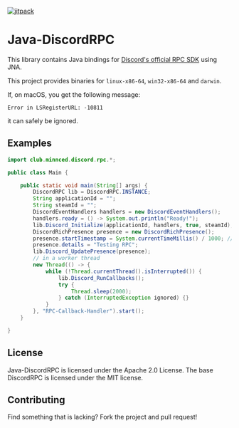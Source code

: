 [ ![jitpack](https://jitpack.io/v/MinnDevelopment/Java-DiscordRPC.svg) ](https://jitpack.io/#MinnDevelopment/Java-DiscordRPC)
# Java-DiscordRPC

This library contains Java bindings for [Discord's official RPC SDK](https://github.com/discordapp/discord-rpc) using JNA. 

This project provides binaries for `linux-x86-64`, `win32-x86-64` and `darwin`.

If, on macOS, you get the following message:
```
Error in LSRegisterURL: -10811
``` 
it can safely be ignored.

## Examples

```java
import club.minnced.discord.rpc.*;

public class Main {

    public static void main(String[] args) {
        DiscordRPC lib = DiscordRPC.INSTANCE;
        String applicationId = "";
        String steamId = "";
        DiscordEventHandlers handlers = new DiscordEventHandlers();
        handlers.ready = () -> System.out.println("Ready!");
        lib.Discord_Initialize(applicationId, handlers, true, steamId);
        DiscordRichPresence presence = new DiscordRichPresence();
        presence.startTimestamp = System.currentTimeMillis() / 1000; // epoch second
        presence.details = "Testing RPC";
        lib.Discord_UpdatePresence(presence);
        // in a worker thread
        new Thread(() -> {
            while (!Thread.currentThread().isInterrupted()) {
                lib.Discord_RunCallbacks();
                try {
                    Thread.sleep(2000);
                } catch (InterruptedException ignored) {}
            }
        }, "RPC-Callback-Handler").start();
    }

}
```

## License
Java-DiscordRPC is licensed under the Apache 2.0 License. The base DiscordRPC is licensed under the MIT license.

## Contributing
Find something that is lacking? Fork the project and pull request!
